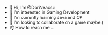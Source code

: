 - 👋 Hi, I’m @DoriNeacsu
- 👀 I’m interested in Gaming Development
- 🌱 I’m currently learning Java and C#
- 💞️ I’m looking to collaborate on a game maybe:)
- 📫 How to reach me ...

<!---
DoriNeacsu/DoriNeacsu is a ✨ special ✨ repository because its `README.md` (this file) appears on your GitHub profile.
You can click the Preview link to take a look at your changes.
--->
